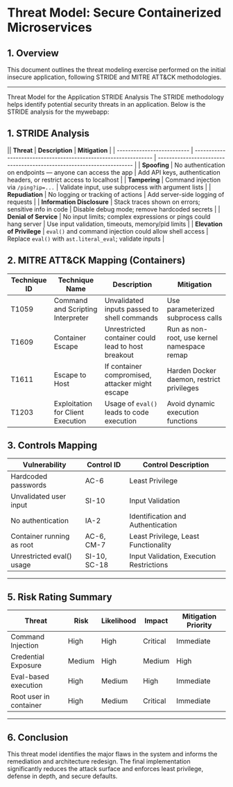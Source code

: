 # Threat Model: Secure Containerized Microservices

## 1. Overview
This document outlines the threat modeling exercise performed on the initial insecure application, following STRIDE and MITRE ATT&CK methodologies.

---



Threat Model for the Application
STRIDE Analysis
The STRIDE methodology helps identify potential security threats in an application. Below is the STRIDE analysis for the mywebapp:
## 1. STRIDE Analysis

|| **Threat**                 | **Description**                                                 | **Mitigation**                                                        |
| -------------------------- | --------------------------------------------------------------- | --------------------------------------------------------------------- |
| **Spoofing**               | No authentication on endpoints — anyone can access the app      | Add API keys, authentication headers, or restrict access to localhost |
| **Tampering**              | Command injection via `/ping?ip=...`                            | Validate input, use subprocess with argument lists                    |
| **Repudiation**            | No logging or tracking of actions                               | Add server-side logging of requests                                   |
| **Information Disclosure** | Stack traces shown on errors; sensitive info in code            | Disable debug mode; remove hardcoded secrets                          |
| **Denial of Service**      | No input limits; complex expressions or pings could hang server | Use input validation, timeouts, memory/pid limits                     |
| **Elevation of Privilege** | `eval()` and command injection could allow shell access         | Replace `eval()` with `ast.literal_eval`; validate inputs             |




## 2. MITRE ATT&CK Mapping (Containers)

| **Technique ID** | **Technique Name**                | **Description**                                    | **Mitigation**                              |
| ---------------- | --------------------------------- | -------------------------------------------------- | ------------------------------------------- |
| T1059            | Command and Scripting Interpreter | Unvalidated inputs passed to shell commands        | Use parameterized subprocess calls          |
| T1609            | Container Escape                  | Unrestricted container could lead to host breakout | Run as non-root, use kernel namespace remap |
| T1611            | Escape to Host                    | If container compromised, attacker might escape    | Harden Docker daemon, restrict privileges   |
| T1203            | Exploitation for Client Execution | Usage of `eval()` leads to code execution          | Avoid dynamic execution functions           |



## 3. Controls Mapping





| **Vulnerability**         | **Control ID** | **Control Description**                  |
| ------------------------- | -------------- | ---------------------------------------- |
| Hardcoded passwords       | AC-6           | Least Privilege                          |
| Unvalidated user input    | SI-10          | Input Validation                         |
| No authentication         | IA-2           | Identification and Authentication        |
| Container running as root | AC-6, CM-7     | Least Privilege, Least Functionality     |
| Unrestricted eval() usage | SI-10, SC-18   | Input Validation, Execution Restrictions |






---

## 5. Risk Rating Summary

| Threat | Risk | Likelihood | Impact | Mitigation Priority |
|--------|------|------------|--------|----------------------|
| Command Injection | High | High | Critical | Immediate |
| Credential Exposure | Medium | High | Medium | High |
| Eval-based execution | High | Medium | High | Immediate |
| Root user in container | High | Medium | Critical | Immediate |

---

## 6. Conclusion

This threat model identifies the major flaws in the system and informs the remediation and architecture redesign. The final implementation significantly reduces the attack surface and enforces least privilege, defense in depth, and secure defaults.

